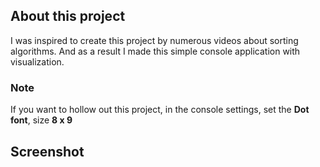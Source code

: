 ## About this project
I was inspired to create this project by numerous videos about sorting algorithms. And as a result I made this simple console application with visualization.

### Note
If you want to hollow out this project, in the console settings, set the **Dot font**, size **8 x 9**

## Screenshot

